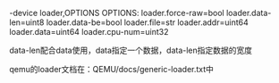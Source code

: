 -device loader,OPTIONS
OPTIONS:
loader.force-raw=bool
loader.data-len=uint8
loader.data-be=bool
loader.file=str
loader.addr=uint64
loader.data=uint64
loader.cpu-num=uint32

data-len配合data使用，data指定一个数据，data-len指定数据的宽度


qemu的loader文档在：QEMU/docs/generic-loader.txt中